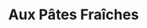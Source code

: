 ---
title: "Aux Pâtes Fraîches"
url: /saint-quentin-la-poterie/aux-pates-fraiches/
shop: charcuterie
---